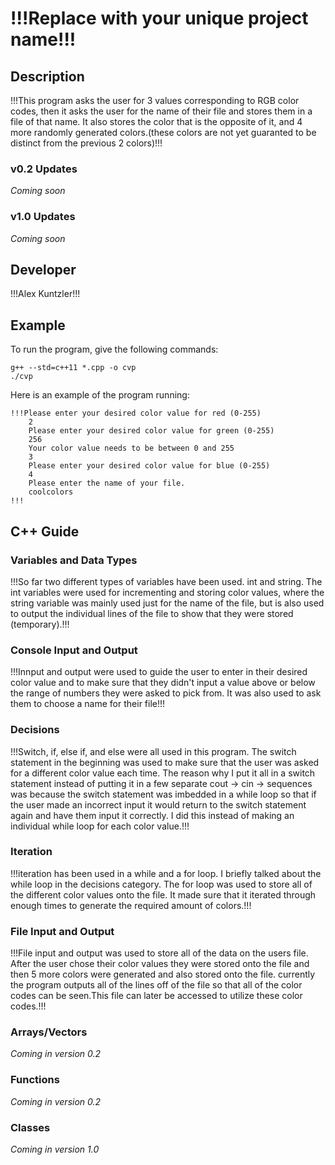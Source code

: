 # !!!Replace with your unique project name!!!

## Description

!!!This program asks the user for 3 values corresponding to RGB color codes, then it asks the user for the name of their file and stores them in a file of that name. It also stores the color that is the opposite of it, and 4 more randomly generated colors.(these colors are not yet guaranted to be distinct from the previous 2 colors)!!!

### v0.2 Updates

*Coming soon*

### v1.0 Updates

*Coming soon*


## Developer

!!!Alex Kuntzler!!!

## Example

To run the program, give the following commands:

```
g++ --std=c++11 *.cpp -o cvp
./cvp
```

Here is an example of the program running:

```
!!!Please enter your desired color value for red (0-255)
    2
    Please enter your desired color value for green (0-255)
    256
    Your color value needs to be between 0 and 255
    3
    Please enter your desired color value for blue (0-255)
    4
    Please enter the name of your file.
    coolcolors
!!!
```

## C++ Guide

### Variables and Data Types

!!!So far two different types of variables have been used. int and string. The int variables were used for incrementing and storing color values, where the string variable was mainly used just for the name of the file, but is also used to output the individual lines of the file to show that they were stored (temporary).!!!

### Console Input and Output

!!!Innput and output were used to guide the user to enter in their desired color value and to make sure that they didn't input a value above or below the range of numbers they were asked to pick from. It was also used to ask them to choose a name for their file!!!

### Decisions

!!!Switch, if, else if, and else were all used in this program. The switch statement in the beginning was used to make sure that the user was asked for a different color value each time. The reason why I put it all in a switch statement instead of putting it in a few separate cout -> cin -> sequences was because the switch statement was imbedded in a while loop so that if the user made an incorrect input it would return to the switch statement again and have them input it correctly. I did this instead of making an individual while loop for each color value.!!!

### Iteration

!!!iteration has been used in a while and a for loop. I briefly talked about the while loop in the decisions category. The for loop was used to store all of the different color values onto the file. It made sure that it iterated through enough times to generate the required amount of colors.!!!

### File Input and Output

!!!File input and output was used to store all of the data on the users file. After the user chose their color values they were stored onto the file and then 5 more colors were generated and also stored onto the file. currently the program outputs all of the lines off of the file so that all of the color codes can be seen.This file can later be accessed to utilize these color codes.!!!

### Arrays/Vectors

*Coming in version 0.2*

### Functions

*Coming in version 0.2*

### Classes

*Coming in version 1.0*

